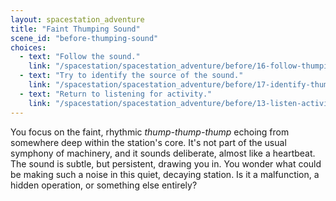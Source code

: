 ```yaml
---
layout: spacestation_adventure
title: "Faint Thumping Sound"
scene_id: "before-thumping-sound"
choices:
  - text: "Follow the sound."
    link: "/spacestation/spacestation_adventure/before/16-follow-thumping/"
  - text: "Try to identify the source of the sound."
    link: "/spacestation/spacestation_adventure/before/17-identify-thumping-source/"
  - text: "Return to listening for activity."
    link: "/spacestation/spacestation_adventure/before/13-listen-activity/"
---
```


You focus on the faint, rhythmic *thump-thump-thump* echoing from somewhere deep within the station's core. It's not part of the usual symphony of machinery, and it sounds deliberate, almost like a heartbeat. The sound is subtle, but persistent, drawing you in. You wonder what could be making such a noise in this quiet, decaying station. Is it a malfunction, a hidden operation, or something else entirely?
